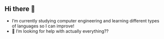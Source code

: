 ## Hi there 👋

- I’m currently studying computer engineering and learning different types of languages so I can improve!  
- 🤔 I’m looking for help with actually everything??
